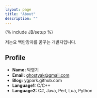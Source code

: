 ```yaml
---
layout: page
title: "About"
description: ""
---
```

{% include JB/setup %}

저는요 백만장자를 꿈꾸는 개발자입니다.

## Profile ##

- **Name:** 박영기
- **Email:** ghostyak@gmail.com
- **Blog:** ygpark.github.com
- **Language1:** C/C++
- **Language2:** C#, Java, Perl, Lua, Python
